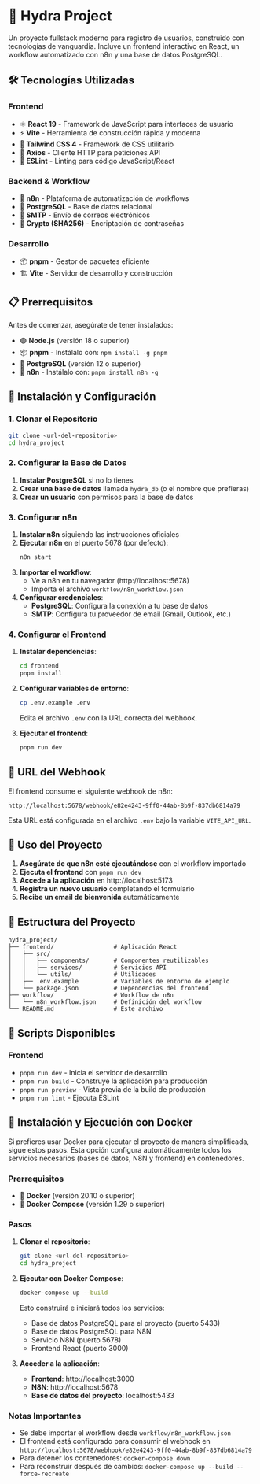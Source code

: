 # 🚀 Hydra Project

Un proyecto fullstack moderno para registro de usuarios, construido con tecnologías de vanguardia. Incluye un frontend interactivo en React, un workflow automatizado con n8n y una base de datos PostgreSQL.

## 🛠️ Tecnologías Utilizadas

### Frontend
- ⚛️ **React 19** - Framework de JavaScript para interfaces de usuario
- ⚡ **Vite** - Herramienta de construcción rápida y moderna
- 🎨 **Tailwind CSS 4** - Framework de CSS utilitario
- 📡 **Axios** - Cliente HTTP para peticiones API
- 🔧 **ESLint** - Linting para código JavaScript/React

### Backend & Workflow
- 🤖 **n8n** - Plataforma de automatización de workflows
- 🐘 **PostgreSQL** - Base de datos relacional
- 📧 **SMTP** - Envío de correos electrónicos
- 🔐 **Crypto (SHA256)** - Encriptación de contraseñas

### Desarrollo
- 📦 **pnpm** - Gestor de paquetes eficiente
- 🏗️ **Vite** - Servidor de desarrollo y construcción

## 📋 Prerrequisitos

Antes de comenzar, asegúrate de tener instalados:

- 🟢 **Node.js** (versión 18 o superior)
- 📦 **pnpm** - Instálalo con: `npm install -g pnpm`
- 🐘 **PostgreSQL** (versión 12 o superior)
- 🤖 **n8n** - Instálalo con: `pnpm install n8n -g`

## 🚀 Instalación y Configuración

### 1. Clonar el Repositorio

```bash
git clone <url-del-repositorio>
cd hydra_project
```

### 2. Configurar la Base de Datos

1. **Instalar PostgreSQL** si no lo tienes
2. **Crear una base de datos** llamada `hydra_db` (o el nombre que prefieras)
3. **Crear un usuario** con permisos para la base de datos

### 3. Configurar n8n

1. **Instalar n8n** siguiendo las instrucciones oficiales
2. **Ejecutar n8n** en el puerto 5678 (por defecto):
   ```bash
   n8n start
   ```
3. **Importar el workflow**:
   - Ve a n8n en tu navegador (http://localhost:5678)
   - Importa el archivo `workflow/n8n_workflow.json`
4. **Configurar credenciales**:
   - **PostgreSQL**: Configura la conexión a tu base de datos
   - **SMTP**: Configura tu proveedor de email (Gmail, Outlook, etc.)

### 4. Configurar el Frontend

1. **Instalar dependencias**:
   ```bash
   cd frontend
   pnpm install
   ```

2. **Configurar variables de entorno**:
   ```bash
   cp .env.example .env
   ```
   Edita el archivo `.env` con la URL correcta del webhook.

3. **Ejecutar el frontend**:
   ```bash
   pnpm run dev
   ```

## 🔗 URL del Webhook

El frontend consume el siguiente webhook de n8n:

```
http://localhost:5678/webhook/e82e4243-9ff0-44ab-8b9f-837db6814a79
```

Esta URL está configurada en el archivo `.env` bajo la variable `VITE_API_URL`.

## 🎯 Uso del Proyecto

1. **Asegúrate de que n8n esté ejecutándose** con el workflow importado
2. **Ejecuta el frontend** con `pnpm run dev`
3. **Accede a la aplicación** en http://localhost:5173
4. **Registra un nuevo usuario** completando el formulario
5. **Recibe un email de bienvenida** automáticamente

## 📁 Estructura del Proyecto

```
hydra_project/
├── frontend/                 # Aplicación React
│   ├── src/
│   │   ├── components/       # Componentes reutilizables
│   │   ├── services/         # Servicios API
│   │   └── utils/            # Utilidades
│   ├── .env.example          # Variables de entorno de ejemplo
│   └── package.json          # Dependencias del frontend
├── workflow/                 # Workflow de n8n
│   └── n8n_workflow.json     # Definición del workflow
└── README.md                 # Este archivo
```

## 🔧 Scripts Disponibles

### Frontend
- `pnpm run dev` - Inicia el servidor de desarrollo
- `pnpm run build` - Construye la aplicación para producción
- `pnpm run preview` - Vista previa de la build de producción
- `pnpm run lint` - Ejecuta ESLint

## 🐳 Instalación y Ejecución con Docker

Si prefieres usar Docker para ejecutar el proyecto de manera simplificada, sigue estos pasos. Esta opción configura automáticamente todos los servicios necesarios (bases de datos, N8N y frontend) en contenedores.

### Prerrequisitos

- 🐳 **Docker** (versión 20.10 o superior)
- 🐳 **Docker Compose** (versión 1.29 o superior)

### Pasos

1. **Clonar el repositorio**:
   ```bash
   git clone <url-del-repositorio>
   cd hydra_project
   ```

2. **Ejecutar con Docker Compose**:
   ```bash
   docker-compose up --build
   ```
   Esto construirá e iniciará todos los servicios:
   - Base de datos PostgreSQL para el proyecto (puerto 5433)
   - Base de datos PostgreSQL para N8N
   - Servicio N8N (puerto 5678)
   - Frontend React (puerto 3000)

3. **Acceder a la aplicación**:
   - **Frontend**: http://localhost:3000
   - **N8N**: http://localhost:5678
   - **Base de datos del proyecto**: localhost:5433

### Notas Importantes

- Se debe importar el workflow desde `workflow/n8n_workflow.json`
- El frontend está configurado para consumir el webhook en `http://localhost:5678/webhook/e82e4243-9ff0-44ab-8b9f-837db6814a79`
- Para detener los contenedores: `docker-compose down`
- Para reconstruir después de cambios: `docker-compose up --build --force-recreate`

